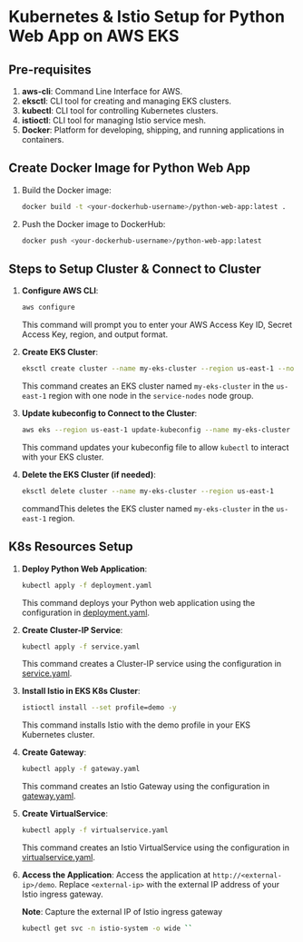 # Kubernetes & Istio Setup for Python Web App on AWS EKS

## Pre-requisites
1. **aws-cli**: Command Line Interface for AWS.
2. **eksctl**: CLI tool for creating and managing EKS clusters.
3. **kubectl**: CLI tool for controlling Kubernetes clusters.
4. **istioctl**: CLI tool for managing Istio service mesh.
5. **Docker**: Platform for developing, shipping, and running applications in containers.

## Create Docker Image for Python Web App
1. Build the Docker image:
    ```sh
    docker build -t <your-dockerhub-username>/python-web-app:latest .
    ```
2. Push the Docker image to DockerHub:
    ```sh
    docker push <your-dockerhub-username>/python-web-app:latest
    ```

## Steps to Setup Cluster & Connect to Cluster
1. **Configure AWS CLI**:
    ```sh
    aws configure
    ```
    This command will prompt you to enter your AWS Access Key ID, Secret Access Key, region, and output format.

2. **Create EKS Cluster**:
    ```sh
    eksctl create cluster --name my-eks-cluster --region us-east-1 --nodes 1 --nodegroup-name service-nodes
    ```
    This command creates an EKS cluster named `my-eks-cluster` in the `us-east-1` region with one node in the `service-nodes` node group.

3. **Update kubeconfig to Connect to the Cluster**:
    ```sh
    aws eks --region us-east-1 update-kubeconfig --name my-eks-cluster
    ```
    This command updates your kubeconfig file to allow `kubectl` to interact with your EKS cluster.

4. **Delete the EKS Cluster (if needed)**:
    ```sh
    eksctl delete cluster --name my-eks-cluster --region us-east-1
    ```
     commandThis deletes the EKS cluster named `my-eks-cluster` in the `us-east-1` region.

## K8s Resources Setup
1. **Deploy Python Web Application**:
    ```sh
    kubectl apply -f deployment.yaml
    ```
    This command deploys your Python web application using the configuration in [deployment.yaml](http://_vscodecontentref_/0).

2. **Create Cluster-IP Service**:
    ```sh
    kubectl apply -f service.yaml
    ```
    This command creates a Cluster-IP service using the configuration in [service.yaml](http://_vscodecontentref_/1).

3. **Install Istio in EKS K8s Cluster**:
    ```sh
    istioctl install --set profile=demo -y
    ```
    This command installs Istio with the demo profile in your EKS Kubernetes cluster.

4. **Create Gateway**:
    ```sh
    kubectl apply -f gateway.yaml
    ```
    This command creates an Istio Gateway using the configuration in [gateway.yaml](http://_vscodecontentref_/2).

5. **Create VirtualService**:
    ```sh
    kubectl apply -f virtualservice.yaml
    ```
    This command creates an Istio VirtualService using the configuration in [virtualservice.yaml](http://_vscodecontentref_/3).

6. **Access the Application**:
    Access the application at `http://<external-ip>/demo`. Replace `<external-ip>` with the external IP address of your Istio ingress gateway.

    **Note**: Capture the external IP of Istio ingress gateway
    ```sh
    kubectl get svc -n istio-system -o wide ``
    ``` 
